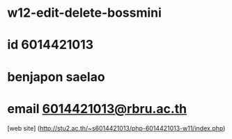# w12-edit-delete-bossmini
# id 6014421013
# benjapon saelao
# email 6014421013@rbru.ac.th
[web site] (http://stu2.ac.th/~s6014421013/php-6014421013-w11/index.php)
